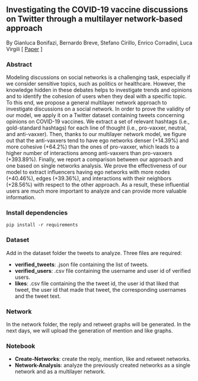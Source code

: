 ## Investigating the COVID-19 vaccine discussions on Twitter through a multilayer network-based approach 
By Gianluca Bonifazi, Bernardo Breve, Stefano Cirillo, Enrico Corradini, Luca Virgili
[ [Paper](https://www.sciencedirect.com/science/article/pii/S0306457322001960) ]

### Abstract
Modeling discussions on social networks is a challenging task, especially if we consider sensitive topics, such as politics or healthcare. However, the knowledge hidden in these debates helps to investigate trends and opinions and to identify the cohesion of users when they deal with a specific topic. To this end, we propose a general multilayer network approach to investigate discussions on a social network. In order to prove the validity of our model, we apply it on a Twitter dataset containing tweets concerning opinions on COVID-19 vaccines. We extract a set of relevant hashtags (i.e., gold-standard hashtags) for each line of thought (i.e., pro-vaxxer, neutral, and anti-vaxxer). Then, thanks to our multilayer network model, we figure out that the anti-vaxxers tend to have ego networks denser (+14.39%) and more cohesive (+64.2%) than the ones of pro-vaxxer, which leads to a higher number of interactions among anti-vaxxers than pro-vaxxers (+393.89%). Finally, we report a comparison between our approach and one based on single networks analysis. We prove the effectiveness of our model to extract influencers having ego networks with more nodes (+40.46%), edges (+39.36%), and interactions with their neighbors (+28.56%) with respect to the other approach. As a result, these influential users are much more important to analyze and can provide more valuable information.

### Install dependencies
`pip install -r requirements`

### Dataset
Add in the dataset folder the tweets to analyze. Three files are required:
- **verified_tweets**: .json file containing the list of tweets.
- **verified_users**: .csv file containing the username and user id of verified users.
- **likes**: .csv file containing the the tweet id, the user id that liked that tweet, the user id that made that tweet, the corresponding usernames and the tweet text.

### Network
In the network folder, the reply and retweet graphs will be generated. In the next days, we will upload the generation of mention and like graphs.

### Notebook
- **Create-Networks**: create the reply, mention, like and retweet networks.
- **Network-Analysis**: analyze the previously created networks as a single network and as a multilayer network.